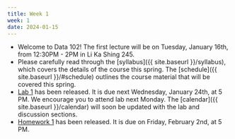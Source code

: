 ```yaml
---
title: Week 1
week: 1
date: 2024-01-15
---
```


- Welcome to Data 102! The first lecture will be on Tuesday, January 16th, from 12:30PM - 2PM in Li Ka Shing 245. 
- Please carefully read through the [syllabus]({{ site.baseurl }}/syllabus), which covers the details of the course this spring. The [schedule]({{ site.baseurl }}/#schedule) outlines the course material that will be covered this spring.
- [Lab 1](https://data102.datahub.berkeley.edu/hub/user-redirect/git-pull?repo=https%3A%2F%2Fgithub.com%2Fds-102%2Fsp24-materials&urlpath=lab%2Ftree%2Fsp24-materials%2Flab%2Flab01%2Flab01.ipynb&branch=main) has been released. It is due next Wednesday, January 24th, at 5 PM. We encourage you to attend lab next Monday. The [calendar]({{ site.baseurl }}/calendar) will soon be updated with the lab and discussion sections. 
- [Homework 1](https://data102.datahub.berkeley.edu/hub/user-redirect/git-pull?repo=https%3A%2F%2Fgithub.com%2Fds-102%2Fsp24-materials&urlpath=lab%2Ftree%2Fsp24-materials%2Fhw%2Fhw1%2Fhw1.pdf&branch=main) has been released. It is due on Friday, February 2nd, at 5 PM.
